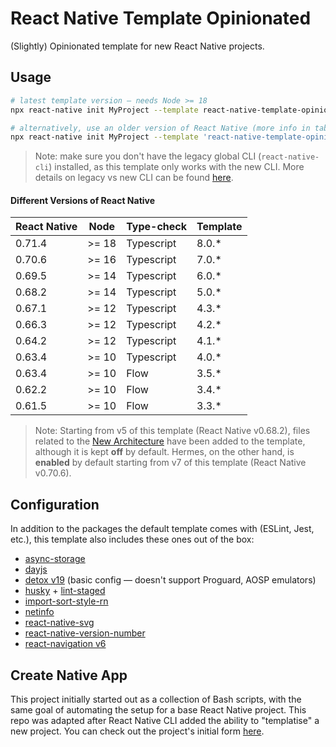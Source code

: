 # React Native Template Opinionated

(Slightly) Opinionated template for new React Native projects.

## Usage

```sh
# latest template version — needs Node >= 18
npx react-native init MyProject --template react-native-template-opinionated

# alternatively, use an older version of React Native (more info in table below)
npx react-native init MyProject --template 'react-native-template-opinionated@3.5.*'
```

> Note: make sure you don't have the legacy global CLI (`react-native-cli`) installed, as this template only works with the new CLI. More details on legacy vs new CLI can be found [here](https://github.com/react-native-community/cli/blob/master/docs/init.md).

#### Different Versions of React Native

| React Native | Node  | Type-check | Template |
| ------------ | ----- | ---------- | -------- |
| 0.71.4       | >= 18 | Typescript | 8.0.\*   |
| 0.70.6       | >= 16 | Typescript | 7.0.\*   |
| 0.69.5       | >= 14 | Typescript | 6.0.\*   |
| 0.68.2       | >= 14 | Typescript | 5.0.\*   |
| 0.67.1       | >= 12 | Typescript | 4.3.\*   |
| 0.66.3       | >= 12 | Typescript | 4.2.\*   |
| 0.64.2       | >= 12 | Typescript | 4.1.\*   |
| 0.63.4       | >= 10 | Typescript | 4.0.\*   |
| 0.63.4       | >= 10 | Flow       | 3.5.\*   |
| 0.62.2       | >= 10 | Flow       | 3.4.\*   |
| 0.61.5       | >= 10 | Flow       | 3.3.\*   |

> Note: Starting from v5 of this template (React Native v0.68.2), files related to the [New Architecture](https://reactnative.dev/blog/2022/03/30/version-068#opting-in-to-the-new-architecture) have been added to the template, although it is kept **off** by default. Hermes, on the other hand, is **enabled** by default starting from v7 of this template (React Native v0.70.6).

## Configuration

In addition to the packages the default template comes with (ESLint, Jest, etc.), this template also includes these ones out of the box:

- [async-storage](https://github.com/react-native-async-storage/async-storage)
- [dayjs](https://github.com/iamkun/dayjs/)
- [detox v19](https://github.com/wix/Detox) (basic config — doesn't support Proguard, AOSP emulators)
- [husky](https://github.com/typicode/husky) + [lint-staged](https://github.com/okonet/lint-staged)
- [import-sort-style-rn](https://github.com/nictar/import-sort-style-rn)
- [netinfo](https://github.com/react-native-netinfo/react-native-netinfo)
- [react-native-svg](https://github.com/react-native-svg/react-native-svg)
- [react-native-version-number](https://github.com/APSL/react-native-version-number)
- [react-navigation v6](https://github.com/react-navigation/react-navigation)

## Create Native App

This project initially started out as a collection of Bash scripts, with the same goal of automating the setup for a base React Native project. This repo was adapted after React Native CLI added the ability to "templatise" a new project. You can check out the project's initial form [here](https://github.com/nictar/create-native-app/tree/v1.0.0).
